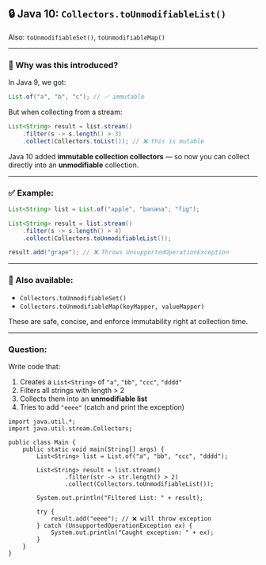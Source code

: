 ## 🔒 Java 10: `Collectors.toUnmodifiableList()`

Also: `toUnmodifiableSet()`, `toUnmodifiableMap()`

---

### 🧠 Why was this introduced?

In Java 9, we got:

```java
List.of("a", "b", "c"); // ✅ immutable
```

But when collecting from a stream:

```java
List<String> result = list.stream()
    .filter(s -> s.length() > 3)
    .collect(Collectors.toList()); // ❌ this is mutable
```

Java 10 added **immutable collection collectors** — so now you can collect directly into an **unmodifiable** collection.

---

### ✅ Example:

```java
List<String> list = List.of("apple", "banana", "fig");

List<String> result = list.stream()
    .filter(s -> s.length() > 4)
    .collect(Collectors.toUnmodifiableList());

result.add("grape"); // ❌ Throws UnsupportedOperationException
```

---

### 📌 Also available:

* `Collectors.toUnmodifiableSet()`
* `Collectors.toUnmodifiableMap(keyMapper, valueMapper)`

These are safe, concise, and enforce immutability right at collection time.

---

### Question:

Write code that:

1. Creates a `List<String>` of `"a"`, `"bb"`, `"ccc"`, `"dddd"`
2. Filters all strings with length > 2
3. Collects them into an **unmodifiable list**
4. Tries to add `"eeee"` (catch and print the exception)

```
import java.util.*;
import java.util.stream.Collectors;

public class Main {
    public static void main(String[] args) {
        List<String> list = List.of("a", "bb", "ccc", "dddd");

        List<String> result = list.stream()
                .filter(str -> str.length() > 2)
                .collect(Collectors.toUnmodifiableList());

        System.out.println("Filtered List: " + result);

        try {
            result.add("eeee"); // ❌ will throw exception
        } catch (UnsupportedOperationException ex) {
            System.out.println("Caught exception: " + ex);
        }
    }
}
```
